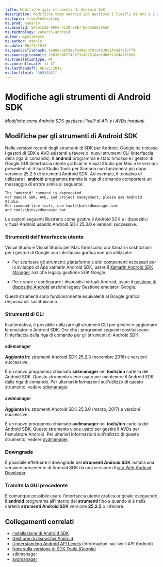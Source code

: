 ```yaml
---
title: Modifiche agli strumenti di Android SDK
description: Modifiche come Android SDK gestisce i livelli di API e i AVDs installati.
ms.topic: troubleshooting
ms.prod: xamarin
ms.assetid: 5AC61C00-0FF6-4C2D-80E7-D67A3EE30A5A
ms.technology: xamarin-android
author: mgmclemore
ms.author: mamcle
ms.date: 06/21/2018
ms.openlocfilehash: 4e808736fd92fa40ecbf0c24938c0fedd7afcff9
ms.sourcegitcommit: 26033c087f49873243751deded8037d2da701655
ms.translationtype: MT
ms.contentlocale: it-IT
ms.lasthandoff: 06/25/2018
ms.locfileid: "36935451"
---
```

# <a name="changes-to-the-android-sdk-tooling"></a>Modifiche agli strumenti di Android SDK

_Modifiche come Android SDK gestisce i livelli di API e i AVDs installati._

## <a name="changes-to-android-sdk-tooling"></a>Modifiche per gli strumenti di Android SDK

Nelle versioni recenti degli strumenti di SDK per Android, Google ha rimosso i gestori di SDK e AVD esistenti a favore di nuovi strumenti CLI (interfaccia della riga di comando). Il **android** programma è stato rimosso e i gestori di Google GUI (interfaccia utente grafica) in Visual Studio per Mac e le versioni precedenti di Visual Studio Tools per Xamarin non funzionerà più dopo versione 25.2.5 di strumenti Android SDK. Ad esempio, il tentativo di utilizzare il **android** programma tramite la riga di comando comporterà un messaggio di errore simile al seguente:

```shell
The "android" command is deprecated.
For manual SDK, AVD, and project management, please use Android Studio.
For command-line tools, use tools\bin\sdkmanager.bat
and tools\bin\avdmanager.bat
```

Le sezioni seguenti illustrano come gestire il Android SDK e i dispositivi virtuali Android usando Android SDK 25.3.0 e versioni successive.

### <a name="ui-tools"></a>Strumenti dell'interfaccia utente

Visual Studio e Visual Studio per Mac forniscono ora Xamarin sostituzioni per i gestori di Google con interfaccia grafica non più utilizzate:

-   Per scaricare gli strumenti, piattaforme e altri componenti necessari per lo sviluppo di App xamarin Android SDK, usare il [Xamarin Android SDK Manager](~/android/get-started/installation/android-sdk.md) anziché legacy gestione SDK Google.

-   Per creare e configurare i dispositivi virtuali Android, usare il [gestione di dispositivi Android](~/android/get-started/installation/android-emulator/device-manager.md) anziché legacy Gestione emulatori Google.

Questi strumenti sono funzionalmente equivalenti al Google grafica responsabili sostituiscono.

### <a name="cli-tools"></a>Strumenti di CLI

In alternativa, è possibile utilizzare gli strumenti CLI per gestire e aggiornare le emulatori e Android SDK. Ora che i programmi seguenti costituiscono l'interfaccia della riga di comando per gli strumenti di Android SDK:

#### <a name="sdkmanager"></a>sdkmanager

**Aggiunto In:** strumenti Android SDK 25.2.3 (novembre 2016) e versioni successive.

È un nuovo programma chiamato **sdkmanager** nel **tools/bin** cartella del Android SDK. Questo strumento viene usato per mantenere il Android SDK dalla riga di comando. Per ulteriori informazioni sull'utilizzo di questo strumento, vedere [sdkmanager](https://developer.android.com/studio/command-line/sdkmanager.html).

#### <a name="avdmanager"></a>avdmanager

**Aggiunto In:** strumenti Android SDK 25.3.0 (marzo, 2017) e versioni successive.

È un nuovo programma chiamato **avdmanager** nel **tools/bin** cartella del Android SDK. Questo strumento viene usato per gestire il AVDs per l'emulatore Android. Per ulteriori informazioni sull'utilizzo di questo strumento, vedere [avdmanager](https://developer.android.com/studio/command-line/avdmanager.html).

### <a name="downgrading"></a>Downgrade

È possibile effettuare il downgrade del **strumenti Android SDK** installa una versione precedente di Android SDK da una versione di [sito Web Android Developer](https://developer.android.com/studio/index.html).

### <a name="using-the-old-gui"></a>Tramite la GUI precedente

È comunque possibile usare l'interfaccia utente grafica originale eseguendo il **android** programma all'interno del **strumenti** fino a quando si è nella cartella **strumenti Android SDK** versione **25.2.5**  o inferiore.


## <a name="related-links"></a>Collegamenti correlati

- [Installazione di Android SDK](~/android/get-started/installation/android-sdk.md)
- [Gestione di dispositivi Android](~/android/get-started/installation/android-emulator/device-manager.md)
- [Understanding Android API Levels](~/android/app-fundamentals/android-api-levels.md) (Informazioni sui livelli API Android)
- [Note sulla versione di SDK Tools (Google)](https://developer.android.com/studio/releases/sdk-tools.html)
- [sdkmanager](https://developer.android.com/studio/command-line/sdkmanager.html)
- [avdmanager](https://developer.android.com/studio/command-line/avdmanager.html)
